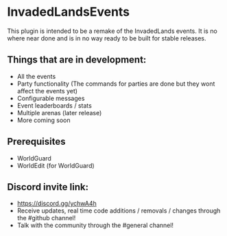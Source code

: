 # InvadedLandsEvents
This plugin is intended to be a remake of the InvadedLands events.
It is no where near done and is in no way ready to be built for stable releases.

## Things that are in development:
- All the events
- Party functionality (The commands for parties are done but they wont affect the events yet)
- Configurable messages
- Event leaderboards / stats
- Multiple arenas (later release)
- More coming soon

## Prerequisites
- WorldGuard
- WorldEdit (for WorldGuard)

## Discord invite link:
- https://discord.gg/ychwA4h
- Receive updates, real time code additions / removals / changes through the #github channel!
- Talk with the community through the #general channel!
